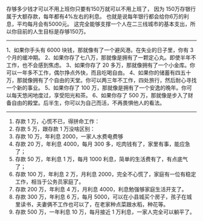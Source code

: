 存够多少钱才可以不用上班你只要有150万就可以不用上班了，
因为 150万存银行属于大额存款，每年都有4%左右的利息。
也就是说每年银行都会给你6万的利息，平均每月会有5000元。
这完全能够支撑一个人在二三线城市的基本支出，所以你目前的人生目标是存够150万。

----
1、如果你手头有 6000 块钱，那就像有了一个避风港。在失业的日子里，你有 3 个月的缓冲期。
2、如果你存了七八万，那就像是拥有了一颗定心丸。即使半年不工作，也不会感到焦虑。 
3、如果你存了 20 多万，那就像拥有了一个小金库。你可以一年多不工作，偶尔挣点外快，而且吃喝自由。
4、如果你的储蓄有四五十万，那就像拥有了个自由的天堂。你可以两三年不工作，四处旅行，然后耐心寻找一个新的事业。
5、如果你存了 100 万，那就像是拥有了一个安逸的晚年。你可以每天悠闲地度过，享受阳光和茶。 
6、如果你存了 500 万，那就像是步入了财备自由的殿堂。后半生，你可以为自己而活，不再畏惧他人的看法。

---
1. 存款 1 万，心慌不已，得拼命工作：
2. 存款 5 万，跟存款 1 万没啥区别：
3. 存款 10 万，年利息 2000，一家人水费电费够
4. 存款 20 万，年利息 4000，每月 300 多，吃肉钱有了，家里有事，能应急了；
5. 存款 50 万，年利息 1 万，每月 1000 利息，简单的生活费有了，有点底气了；
6. 存款 100 万，年利息 2 万，月利息 2000，完全不心慌了，家庭有一位有稳定工作，相当于公务员家庭了。
7. 存款 200 万，年利息 4 万，月利息 4000，利息勉强够家庭生活开支了。
8. 存款 300 万，年利息 6 万，每月 5000，可以在小县城买个房子，孩子在城里读书，夫妻俩不工作也可以了，在老家种点菜跟水稻，种花等。
9. 存款 500 万，一年利息 10 万，每月接近 1 万利息，一家人完全可以躺平了。

